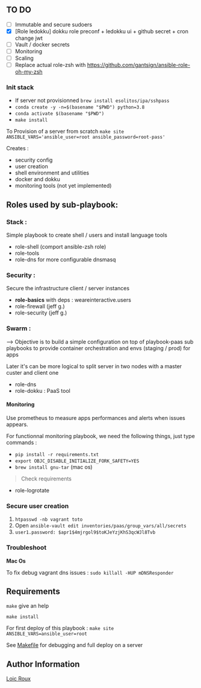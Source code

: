 
TO DO
------------
- [ ] Immutable and secure sudoers
- [x] [Role ledokku] dokku role preconf + ledokku ui + github secret + cron change jwt
- [ ] Vault / docker secrets
- [ ] Monitoring
- [ ] Scaling
- [ ] Replace actual role-zsh with https://github.com/gantsign/ansible-role-oh-my-zsh

### Init stack

- If server not provisionned `brew install esolitos/ipa/sshpass`
- `conda create -y -n=$(basename "$PWD") python=3.8`
- `conda activate $(basename "$PWD")`
- `make install`

To Provision of a server from scratch `make site ANSIBLE_VARS='ansible_user=root ansible_password=root-pass'`

Creates :
- security config
- user creation
- shell environment and utilities
- docker and dokku
- monitoring tools (not yet implemented)

Roles used by sub-playbook:
------------

### Stack :

Simple playbook to create shell / users and install language tools

- role-shell (comport ansible-zsh role)
- role-tools
- role-dns for more configurable dnsmasq

### Security :

Secure the infrastructure client / server instances

- **role-basics** with deps : weareinteractive.users
- role-firewall (jeff g.)
- role-security (jeff g.)

### Swarm :

--> Objective is to build a simple configuration on top of playbook-paas sub playbooks to provide container orchestration and envs (staging / prod) for apps

Later it's can be more logical to split server in two nodes with a master custer and client one

- role-dns
- role-dokku : PaaS tool

#### Monitoring

Use prometheus to measure apps performances and alerts when issues appears.

For functionnal monitoring playbook, we need the following things, just type commands :

- `pip install -r requirements.txt`
- `export OBJC_DISABLE_INITIALIZE_FORK_SAFETY=YES`
- `brew install gnu-tar` (mac os)

> Check requirements

- role-logrotate

### Secure user creation

1. `htpasswd -nb vagrant toto`
1.  Open `ansible-vault edit inventories/paas/group_vars/all/secrets`
1. `user1.password: $apr1$4mjrgol9$toKJeYzjKhS3qcWJl8Tvb`

### Troubleshoot

**Mac Os**

To fix debug vagrant dns issues : `sudo killall -HUP mDNSResponder`

Requirements
------------

`make` give an help

`make install`

For first deploy of this playbook : `make site ANSIBLE_VARS=ansible_user=root`

See [Makefile](Makefile) for debugging and full deploy on a server

Author Information
------------------

[Loic Roux](https://github.com/loic-roux-404)
